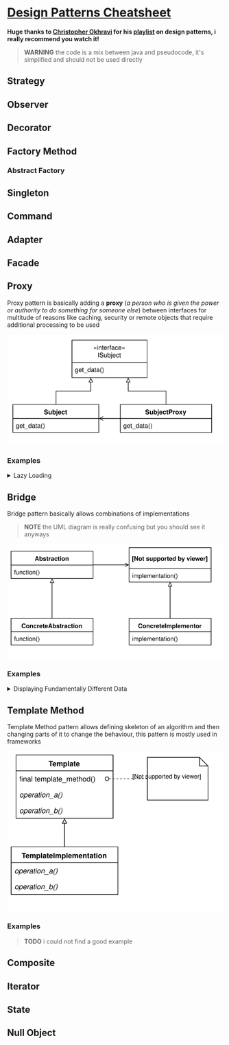 # [Design Patterns Cheatsheet](https://sandorex.github.io/cheatsheets/design-patterns/)
**Huge thanks to [Christopher Okhravi](https://www.youtube.com/channel/UCbF-4yQQAWw-UnuCd2Azfzg) for his [playlist](https://www.youtube.com/playlist?list=PLrhzvIcii6GNjpARdnO4ueTUAVR9eMBpc) on design patterns, i really recommend you watch it!**

> **WARNING** the code is a mix between java and pseudocode, it's simplified and should not be used directly

## Strategy
## Observer
## Decorator
## Factory Method
### Abstract Factory
## Singleton
## Command
## Adapter
## Facade
## Proxy
Proxy pattern is basically adding a **proxy** (*a person who is given the power or authority to do something for someone else*) between interfaces for multitude of reasons like caching, security or remote objects that require additional processing to be used

![UML Diagram](assets/proxy/pattern.svg)

### Examples
<details>
<summary>Lazy Loading</summary>

For this example imagine we have a large amount of data inside a database and we want to get a piece of data inside the database, so we have a <code>Database</code> class that reads a database and has <code>String get(String key)</code> method to get the data

![UML Diagram](assets/proxy/lazy-loading-01.svg)

```java
interface IDatabase {
   String get(String key);
}

class Database implements IDatabase {
   Map<String, String> database = null;

   public Database(String path) {
      ... // expensive database parsing
   }

   public String get(String key) {
      return this.database[key];
   }
}
```

But now every time we instantiate <code>Database</code> it's gonna read and parse the database and we may not even use it, this is where proxy comes into play

![UML Diagram](assets/proxy/lazy-loading-02.svg)

```java
class LazyDatabaseProxy implements IDatabase {
   String path = null;
   Database database = null;
   
   public LazyDatabaseProxy(String path) {
      this.path = path;
   }
   
   private void initialize_database() {
      if (this.database == null)
         this.database = Database(path)
   }
   
   public String get(String key) {
      this.initialize_database()
      
      return this.database.get(key)
   }
}
```

> **NOTE** Usually there is gonna be multiple methods that return data thats why `initialize_database()` would be useful, but with just `get()` it is redundant

Now every time we try get data from the database it's gonna be parsed then return the data, while this may not always be the best approach it can be useful
</details>

## Bridge
Bridge pattern basically allows combinations of implementations

> **NOTE** the UML diagram is really confusing but you should see it anyways

![UML Diagram](assets/bridge/pattern.svg)

### Examples
<details>
<summary>Displaying Fundamentally Different Data</summary>
For this example imagine we have a GUI and we have three very different objects that we want to display lets use <code>Book</code>, <code>Car</code> and <code>House</code>, now we have to be able to display them in short concise view (<code>ThumbnailView</code>) and long detailed view (<code>DetailedView</code>)

If we were to make a class for every combination there would be total of 6 classes and code repetition would be awful but with bridge pattern it's a lot easier to extend with no code repetition

![UML Diagram](assets/bridge/displaying-data-01.svg)

```java
interface IDataAdapter {
   public String get_title();
   public Picture get_thumbnail();
   public Picture[] get_pictures();
}

class DataView {
   IDataAdapter adapter = null;

   public DataView(IDataAdapter adapter) {
      this.adapter = adapter
   }

   public abstract show();
}

class ThumbnailView extends DataView {
   public show() {
      ... // show the gui
   }
}

class DetailedView extends DataView {
   public show() {
      ... // show the gui
   }
}

class Book {
   public String title;
   public String year;
   public String author;
   public Picture cover;
   public Picture[] pictures;
}

class BookDataAdapter implements IDataAdapter {
   Book book = null;
   
   public BookDataAdapter(Book book) {
      this.book = book;
   }

   public String get_title() {
      return this.book.title + " (" + this.book.year + ") by " + this.book.author;
   }

   public Picture get_thumbnail() {
      return this.book.cover;
   }

   public Picture[] get_pictures() {
      return this.book.pictures;
   }
}

class Car {
   public String model;
   public String year;
   public String manufacturer;
   public Picture[] pictures;
}

class CarDataAdapter implements IDataAdapter {
   Car car = null;
   
   public CarDataAdapter(Car car) {
      this.car = car;
   }

   public String get_title() {
      return this.car.manufacturer + " " + this.car.model + " (" + this.car.year + ")";
   }

   public Picture get_thumbnail() {
      return this.car.pictures[0];
   }

   public Picture[] get_pictures() {
      return this.car.pictures;
   }
}

class House {
   public String address;
   public String year;
   public String owner;
   public Picture[] pictures;
}

class HouseDataAdapter implements IDataAdapter {
   House house = null;
   
   public HouseDataAdapter(House house) {
      this.house = house;
   }

   public String get_title() {
      return this.house.address + " (" + this.house.year + ")";
   }

   public Picture get_thumbnail() {
      return this.house.pictures[0];
   }

   public Picture[] get_pictures() {
      return this.house.pictures;
   }
}
```

</details>

## Template Method
Template Method pattern allows defining skeleton of an algorithm and then changing parts of it to change the behaviour, this pattern is mostly used in frameworks

![UML Diagram](assets/template-method/pattern.svg)

### Examples

> **TODO** i could not find a good example

## Composite
## Iterator
## State
## Null Object
